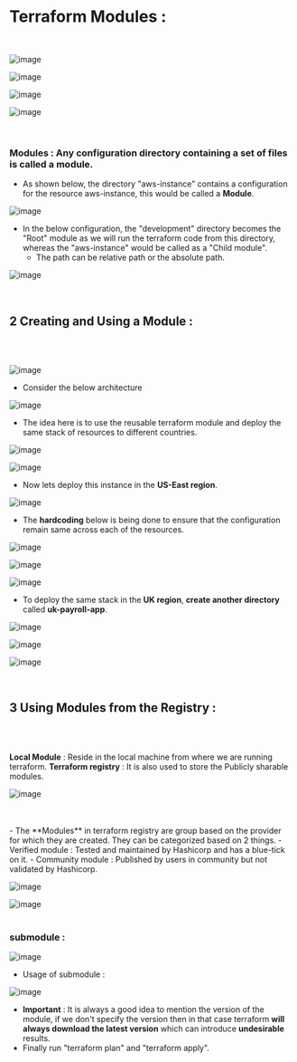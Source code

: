 # Terraform Modules :
</br>

![image](https://github.com/its-sachink/devops_and_kodekloud_prep/assets/25415707/d0f47937-1c63-4f44-83ee-d9776fe6ff08)

![image](https://github.com/its-sachink/devops_and_kodekloud_prep/assets/25415707/be04e777-71a0-4d92-9cd3-bf0cc9251ba9)

![image](https://github.com/its-sachink/devops_and_kodekloud_prep/assets/25415707/da5b64a3-8abf-4185-9e21-ddc9f32a2ab2)

![image](https://github.com/its-sachink/devops_and_kodekloud_prep/assets/25415707/96c51731-e500-4857-bb92-f992589bc568)

</br>

### Modules : Any configuration directory containing a set of files is called a module.

- As shown below, the directory "aws-instance" contains a configuration for the resource aws-instance, this would be called a **Module**.

![image](https://github.com/its-sachink/devops_and_kodekloud_prep/assets/25415707/41b391ab-81da-4c63-8316-db6b5529fa16)

- In the below configuration, the "development" directory becomes the "Root" module as we will run the terraform code from this directory, whereas the "aws-instance" would be called as a "Child module".
    - The path can be relative path or the absolute path.

![image](https://github.com/its-sachink/devops_and_kodekloud_prep/assets/25415707/c71a4c47-2343-42b6-8b28-288c02554280)

</br>

## 2 Creating and Using a Module :
</br>
</br>

![image](https://github.com/its-sachink/devops_and_kodekloud_prep/assets/25415707/13fa9a81-a3d1-46db-9b86-85a8c9f49278)
</br>

- Consider the below architecture

![image](https://github.com/its-sachink/devops_and_kodekloud_prep/assets/25415707/4f705ecf-0873-44d1-83ef-b4d6fe58c541)

- The idea here is to use the reusable terraform module and deploy the same stack of resources to different countries.

![image](https://github.com/its-sachink/devops_and_kodekloud_prep/assets/25415707/8b44a983-68d0-4240-acd1-9053dbeccf02)

![image](https://github.com/its-sachink/devops_and_kodekloud_prep/assets/25415707/604e43d8-228e-4f6b-b421-c97062699749)

- Now lets deploy this instance in the **US-East region**.

![image](https://github.com/its-sachink/devops_and_kodekloud_prep/assets/25415707/a77890ee-c054-42ab-94d8-ea649faaa033)

- The **hardcoding** below is being done to ensure that the configuration remain same across each of the resources.

![image](https://github.com/its-sachink/devops_and_kodekloud_prep/assets/25415707/4291cba4-f35d-4257-9dd4-5241fc18821c)

![image](https://github.com/its-sachink/devops_and_kodekloud_prep/assets/25415707/df9147a9-42b2-492c-8c40-0505b1bb1573)

![image](https://github.com/its-sachink/devops_and_kodekloud_prep/assets/25415707/7e53c95a-eb0a-46cf-bb9e-e45fc068d2ce)

- To deploy the same stack in the **UK region**, **create another directory** called **uk-payroll-app**.

![image](https://github.com/its-sachink/devops_and_kodekloud_prep/assets/25415707/3fca0dbd-5858-435f-87b5-6466fa856ccc)

![image](https://github.com/its-sachink/devops_and_kodekloud_prep/assets/25415707/7467a66e-5c1d-4c2e-ab71-d9a62316f802)

![image](https://github.com/its-sachink/devops_and_kodekloud_prep/assets/25415707/33b46475-bf93-4446-ac2b-a2d5e9013a74)

</br>

## 3 Using Modules from the Registry :
</br>
</br>

**Local Module** : Reside in the local machine from where we are running terraform.
**Terraform registry** : It is also used to store the Publicly sharable modules.

![image](https://github.com/its-sachink/devops_and_kodekloud_prep/assets/25415707/1075814c-7c2c-4de9-9a4e-23bfdebccf03)

</br>
</br>
- The **Modules** in terraform registry are group based on the provider for which they are created. They can be categorized based on 2 things.
      - Verified module : Tested and maintained by Hashicorp and has a blue-tick on it.
      - Community module : Published by users in community but not validated by Hashicorp.

![image](https://github.com/its-sachink/devops_and_kodekloud_prep/assets/25415707/0251cd70-ebf1-4eca-8955-a07f3c7cbe0c)

![image](https://github.com/its-sachink/devops_and_kodekloud_prep/assets/25415707/c9f4e70d-f043-43d5-84f1-4e67c2969cd8)
</br>
</br>

### submodule :

![image](https://github.com/its-sachink/devops_and_kodekloud_prep/assets/25415707/1b136ee5-cfc5-46d3-8a72-fdf842ab75c7)

- Usage of submodule :

![image](https://github.com/its-sachink/devops_and_kodekloud_prep/assets/25415707/4d7c1910-4210-4e1c-bd32-a1f97b7e151e)

- **Important** : It is always a good idea to mention the version of the module, if we don't specify the version then in that case terraform **will always download the latest version** which can introduce **undesirable** results.
- Finally run "terraform plan" and "terraform apply".

























